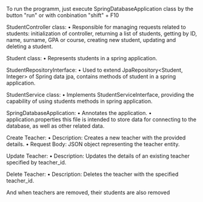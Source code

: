 To run the programm, just execute SpringDatabaseApplication class by the button "run" or with conbination "shift" + F10

StudentController class:
• Responsible for managing requests related to students: initialization of controller, returning a list of students, getting by ID, name, surname, GPA or course, creating new student, updating and deleting a student.

Student class:
• Represents students in a spring application.

StudentRepositoryInterface:
• Used to extend JpaRepository<Student, Integer> of Spring data jpa, contains methods of student in a spring application. 

StudentService class:
• Implements StudentServiceInterface, providing the capability of using students methods in spring application. 

SpringDatabaseApplication:
• Annotates the application.
• application.properties
this file is intended to store data for connecting to the database, as well as other related data.

Create Teacher:
• Description: Creates a new teacher with the provided details.
• Request Body: JSON object representing the teacher entity.

Update Teacher:
• Description: Updates the details of an existing teacher specified by teacher_id.

Delete Teacher:
• Description: Deletes the teacher with the specified teacher_id.

And when teachers are removed, their students are also removed
